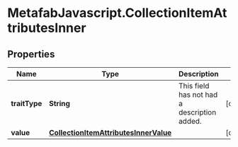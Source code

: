 # MetafabJavascript.CollectionItemAttributesInner

## Properties

Name | Type | Description | Notes
------------ | ------------- | ------------- | -------------
**traitType** | **String** | This field has not had a description added. | [optional] 
**value** | [**CollectionItemAttributesInnerValue**](CollectionItemAttributesInnerValue.md) |  | [optional] 


